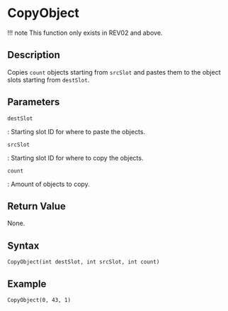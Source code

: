 # CopyObject

!!! note
    This function only exists in REV02 and above.

## Description
Copies `count` objects starting from `srcSlot` and pastes them to the object slots starting from `destSlot`.

## Parameters
`destSlot`

:   Starting slot ID for where to paste the objects.

`srcSlot`

:   Starting slot ID for where to copy the objects.

`count`

:   Amount of objects to copy.

## Return Value
None.

## Syntax
```
CopyObject(int destSlot, int srcSlot, int count)
```

## Example
```
CopyObject(0, 43, 1)
```